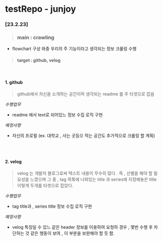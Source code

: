 # testRepo - junjoy








<h3> [23.2.23] </h3>


> ### main : crawling
- flowchart 구상 와중 우리의 주 기능이라고 생각되는 정보 크롤링 수행


> <h4> target : github, velog </h4>

<br>



#### 1. github

> github에서 자신을 소개하는 공간이락 생각되는 readme 를 주 타겟으로 잡음

_수행업무_

- readme 에서 text로 되어있느 정보 수집 로직 구현

_예정사항_ 
- 자신의 프로필 (ex. 대학교 , 사는 곳등으 적는 공간도 추가적으로 크롤링 할 계획)


<br>
<br>


#### 2. velog

> velog 는 개발자 블로그로써 텍스트 내용이 무수히 많다 . 
> 즉 , 선별을 해야 할 필요성을 느꼈으며 그 중 , tag 목록에 나와있는 title 과 series에 지정해놓은 title이렇게 두개를 타겟으로 잡았다.

_수행업무_

- tag title과 , series title 정보 수집 로직 구현

_예정사항_ 

- velog 특징일 수 있느 같은 header 정보를 이용하여 요청하 경우 , 몇번 수행 후 차단하는 것 같은 
행동이 보여 , 이 부분을 보완해야 할 듯 함.

